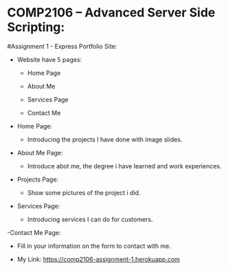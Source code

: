 
# COMP2106 – Advanced Server Side Scripting:
#Assignment 1 - Express Portfolio Site:


- Website have 5 pages:

  - Home Page

  - About Me

  - Services Page

  - Contact Me

- Home Page:

  - Introducing the projects I have done with image slides.

- About Me Page:

  - Introduce abot me, the degree i have learned and work experiences.

- Projects Page:

  - Show some pictures of the project i did.

- Services Page:

  - Introducing services I can do for customers.

-Contact Me Page:

  - Fill in your information on the form to contact with me.


- My Link: https://comp2106-assignment-1.herokuapp.com


